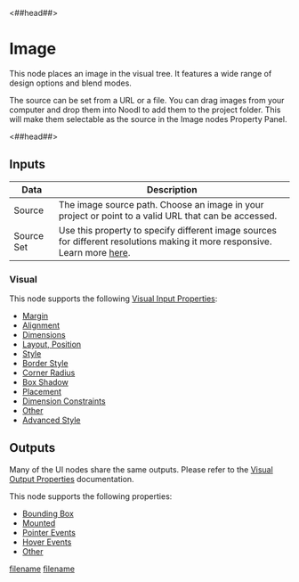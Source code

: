 <##head##>

# Image

This node places an image in the visual tree. It features a wide range of design options and blend modes.

The <span class="ndl-data">source</span> can be set from a URL or a file. You can drag images from your computer and drop them into Noodl to add them to the project folder. This will make them selectable as the <span class="ndl-data">source</span> in the <span class="ndl-node">Image</span> nodes Property Panel.

<##head##>

## Inputs

| Data                                     | Description                                                                                                                                                                                                                  |
| ---------------------------------------- | ---------------------------------------------------------------------------------------------------------------------------------------------------------------------------------------------------------------------------- |
| <span class="ndl-data">Source</span>     | The image source path. Choose an image in your project or point to a valid URL that can be accessed.                                                                                                                         |
| <span class="ndl-data">Source Set</span> | Use this property to specify different image sources for different resolutions making it more responsive. Learn more [here](https://developer.mozilla.org/en-US/docs/Learn/HTML/Multimedia_and_embedding/Responsive_images). |

### Visual

This node supports the following [Visual Input Properties](nodes/ui-elements/visual-input-properties/):

-   [Margin](nodes/ui-elements/visual-input-properties/#margin)
-   [Alignment](nodes/ui-elements/visual-input-properties/#alignment)
-   [Dimensions](nodes/ui-elements/visual-input-properties/#dimensions)
-   [Layout, Position](nodes/ui-elements/visual-input-properties/#-position)
-   [Style](nodes/ui-elements/visual-input-properties/#style)
-   [Border Style](nodes/ui-elements/visual-input-properties/#border-style)
-   [Corner Radius](nodes/ui-elements/visual-input-properties/#corner-radius)
-   [Box Shadow](nodes/ui-elements/visual-input-properties/#box-shadow)
-   [Placement](nodes/ui-elements/visual-input-properties/#placement)
-   [Dimension Constraints](nodes/ui-elements/visual-input-properties/#dimension-constraints)
-   [Other](nodes/ui-elements/visual-input-properties/#other)
-   [Advanced Style](nodes/ui-elements/visual-input-properties/#advanced-style)

## Outputs

Many of the UI nodes share the same outputs. Please refer to the [Visual Output Properties](nodes/ui-elements/visual-output-properties/) documentation.

This node supports the following properties:

-   [Bounding Box](nodes/ui-elements/visual-output-properties/#bounding-box)
-   [Mounted](nodes/ui-elements/visual-output-properties/#mounted)
-   [Pointer Events](nodes/ui-elements/visual-output-properties/#pointer-events)
-   [Hover Events](nodes/ui-elements/visual-output-properties/#hover-events)
-   [Other](nodes/ui-elements/visual-output-properties/#other)

<div class="hidden-props-for-editor">

[filename](../visual-input-properties/README.md ':include')
[filename](../visual-output-properties/README.md ':include')

</div>
